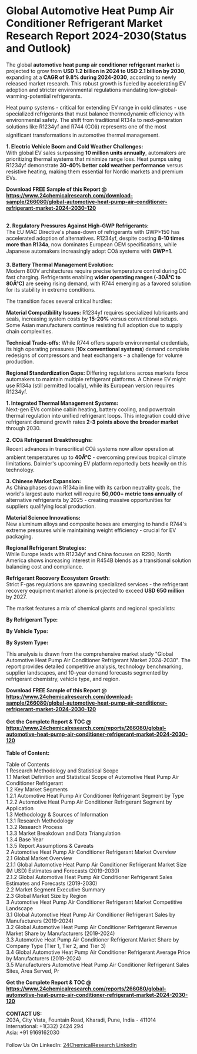 <h1>Global Automotive Heat Pump Air Conditioner Refrigerant Market Research Report 2024-2030(Status and Outlook)</h1><p>The global <strong>automotive heat pump air conditioner refrigerant market</strong> is projected to grow from <strong>USD 1.2 billion in 2024 to USD 2.1 billion by 2030</strong>, expanding at a <strong>CAGR of 9.8% during 2024-2030</strong>, according to newly released market research. This robust growth is fueled by accelerating EV adoption and stricter environmental regulations mandating low-global-warming-potential refrigerants.</p><p>Heat pump systems - critical for extending EV range in cold climates - use specialized refrigerants that must balance thermodynamic efficiency with environmental safety. The shift from traditional R134a to next-generation solutions like R1234yf and R744 (COâ) represents one of the most significant transformations in automotive thermal management.</p><p><strong>1. Electric Vehicle Boom and Cold Weather Challenges:</strong><br>
With global EV sales surpassing <strong>10 million units annually</strong>, automakers are prioritizing thermal systems that minimize range loss. Heat pumps using R1234yf demonstrate <strong>30-40% better cold weather performance</strong> versus resistive heating, making them essential for Nordic markets and premium EVs.</p><div><b>Download FREE Sample of this Report @ 
            <a href="https://www.24chemicalresearch.com/download-sample/266080/global-automotive-heat-pump-air-conditioner-refrigerant-market-2024-2030-120">
            https://www.24chemicalresearch.com/download-sample/266080/global-automotive-heat-pump-air-conditioner-refrigerant-market-2024-2030-120</a></b></div><br><p><strong>2. Regulatory Pressures Against High-GWP Refrigerants:</strong><br>
The EU MAC Directive's phase-down of refrigerants with GWP&gt;150 has accelerated adoption of alternatives. R1234yf, despite costing <strong>8-10 times more than R134a</strong>, now dominates European OEM specifications, while Japanese automakers increasingly adopt COâ systems with <strong>GWP=1</strong>.</p><p><strong>3. Battery Thermal Management Evolution:</strong><br>
Modern 800V architectures require precise temperature control during DC fast charging. Refrigerants enabling <strong>wider operating ranges (-30Â°C to 80Â°C)</strong> are seeing rising demand, with R744 emerging as a favored solution for its stability in extreme conditions.</p><p>The transition faces several critical hurdles:</p><p><strong>Material Compatibility Issues:</strong> R1234yf requires specialized lubricants and seals, increasing system costs by <strong>15-20%</strong> versus conventional setups. Some Asian manufacturers continue resisting full adoption due to supply chain complexities.</p><p><strong>Technical Trade-offs:</strong> While R744 offers superb environmental credentials, its high operating pressures (<strong>10x conventional systems</strong>) demand complete redesigns of compressors and heat exchangers - a challenge for volume production.</p><p><strong>Regional Standardization Gaps:</strong> Differing regulations across markets force automakers to maintain multiple refrigerant platforms. A Chinese EV might use R134a (still permitted locally), while its European version requires R1234yf.</p><p><strong>1. Integrated Thermal Management Systems:</strong><br>
Next-gen EVs combine cabin heating, battery cooling, and powertrain thermal regulation into unified refrigerant loops. This integration could drive refrigerant demand growth rates <strong>2-3 points above the broader market</strong> through 2030.</p><p><strong>2. COâ Refrigerant Breakthroughs:</strong><br>
Recent advances in transcritical COâ systems now allow operation at ambient temperatures up to <strong>40Â°C</strong> - overcoming previous tropical climate limitations. Daimler's upcoming EV platform reportedly bets heavily on this technology.</p><p><strong>3. Chinese Market Expansion:</strong><br>
As China phases down R134a in line with its carbon neutrality goals, the world's largest auto market will require <strong>50,000+ metric tons annually</strong> of alternative refrigerants by 2025 - creating massive opportunities for suppliers qualifying local production.</p><p><strong>Material Science Innovations:</strong><br>
	New aluminum alloys and composite hoses are emerging to handle R744's extreme pressures while maintaining weight efficiency - crucial for EV packaging.</p><p><strong>Regional Refrigerant Strategies:</strong><br>
	While Europe leads with R1234yf and China focuses on R290, North America shows increasing interest in R454B blends as a transitional solution balancing cost and compliance.</p><p><strong>Refrigerant Recovery Ecosystem Growth:</strong><br>
	Strict F-gas regulations are spawning specialized services - the refrigerant recovery equipment market alone is projected to exceed <strong>USD 650 million</strong> by 2027.</p><p>The market features a mix of chemical giants and regional specialists:</p><p><strong>By Refrigerant Type:</strong></p><p><strong>By Vehicle Type:</strong></p><p><strong>By System Type:</strong></p><p>This analysis is drawn from the comprehensive market study "Global Automotive Heat Pump Air Conditioner Refrigerant Market 2024-2030". The report provides detailed competitive analysis, technology benchmarking, supplier landscapes, and 10-year demand forecasts segmented by refrigerant chemistry, vehicle type, and region.</p><div><b>Download FREE Sample of this Report @ 
            <a href="https://www.24chemicalresearch.com/download-sample/266080/global-automotive-heat-pump-air-conditioner-refrigerant-market-2024-2030-120">
            https://www.24chemicalresearch.com/download-sample/266080/global-automotive-heat-pump-air-conditioner-refrigerant-market-2024-2030-120</a></b></div><br><div><b>Get the Complete Report & TOC @ 
            <a href="https://www.24chemicalresearch.com/reports/266080/global-automotive-heat-pump-air-conditioner-refrigerant-market-2024-2030-120">
            https://www.24chemicalresearch.com/reports/266080/global-automotive-heat-pump-air-conditioner-refrigerant-market-2024-2030-120</a></b></div><br>
            <b>Table of Content:</b><p>Table of Contents<br />
1 Research Methodology and Statistical Scope<br />
1.1 Market Definition and Statistical Scope of Automotive Heat Pump Air Conditioner Refrigerant<br />
1.2 Key Market Segments<br />
1.2.1 Automotive Heat Pump Air Conditioner Refrigerant Segment by Type<br />
1.2.2 Automotive Heat Pump Air Conditioner Refrigerant Segment by Application<br />
1.3 Methodology & Sources of Information<br />
1.3.1 Research Methodology<br />
1.3.2 Research Process<br />
1.3.3 Market Breakdown and Data Triangulation<br />
1.3.4 Base Year<br />
1.3.5 Report Assumptions & Caveats<br />
2 Automotive Heat Pump Air Conditioner Refrigerant Market Overview<br />
2.1 Global Market Overview<br />
2.1.1 Global Automotive Heat Pump Air Conditioner Refrigerant Market Size (M USD) Estimates and Forecasts (2019-2030)<br />
2.1.2 Global Automotive Heat Pump Air Conditioner Refrigerant Sales Estimates and Forecasts (2019-2030)<br />
2.2 Market Segment Executive Summary<br />
2.3 Global Market Size by Region<br />
3 Automotive Heat Pump Air Conditioner Refrigerant Market Competitive Landscape<br />
3.1 Global Automotive Heat Pump Air Conditioner Refrigerant Sales by Manufacturers (2019-2024)<br />
3.2 Global Automotive Heat Pump Air Conditioner Refrigerant Revenue Market Share by Manufacturers (2019-2024)<br />
3.3 Automotive Heat Pump Air Conditioner Refrigerant Market Share by Company Type (Tier 1, Tier 2, and Tier 3)<br />
3.4 Global Automotive Heat Pump Air Conditioner Refrigerant Average Price by Manufacturers (2019-2024)<br />
3.5 Manufacturers Automotive Heat Pump Air Conditioner Refrigerant Sales Sites, Area Served, Pr</p><div><b>Get the Complete Report & TOC @ 
            <a href="https://www.24chemicalresearch.com/reports/266080/global-automotive-heat-pump-air-conditioner-refrigerant-market-2024-2030-120">
            https://www.24chemicalresearch.com/reports/266080/global-automotive-heat-pump-air-conditioner-refrigerant-market-2024-2030-120</a></b></div><br><b>CONTACT US:</b><br>
            203A, City Vista, Fountain Road, Kharadi, Pune, India - 411014<br>
            International: +1(332) 2424 294<br>
            Asia: +91 9169162030 <br><br>
            Follow Us On LinkedIn: <a href="https://www.linkedin.com/company/24chemicalresearch/">24ChemicalResearch LinkedIn</a>